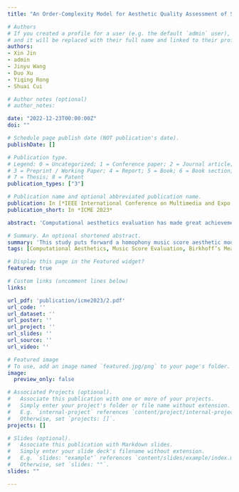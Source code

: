 ```yaml
---
title: "An Order-Complexity Model for Aesthetic Quality Assessment of Symbolic Homophony Music Scores"

# Authors
# If you created a profile for a user (e.g. the default `admin` user), write the username (folder name) here 
# and it will be replaced with their full name and linked to their profile.
authors:
- Xin Jin
- admin
- Jinyu Wang
- Duo Xu
- Yiqing Rong
- Shuai Cui

# Author notes (optional)
# author_notes:

date: "2022-12-23T00:00:00Z"
doi: ""

# Schedule page publish date (NOT publication's date).
publishDate: []

# Publication type.
# Legend: 0 = Uncategorized; 1 = Conference paper; 2 = Journal article;
# 3 = Preprint / Working Paper; 4 = Report; 5 = Book; 6 = Book section;
# 7 = Thesis; 8 = Patent
publication_types: ["3"]

# Publication name and optional abbreviated publication name.
publication: In [*IEEE International Conference on Multimedia and Expo (ICME), Brisbane, 10-14 July, 2023.*] [[ArXiv]](https://arxiv.org/abs/2301.05908)
publication_short: In *ICME 2023*

abstract: 'Computational aesthetics evaluation has made great achievements in the field of visual arts, but the research work on music still needs to be explored. Although the existing work of music generation is very substantial, the quality of music score generated by AI is relatively poor compared with that created by human composers. The music scores created by AI are usually monotonous and devoid of emotion. Based on Birkhoff’s aesthetic measure, this paper proposes an objective quantitative evaluation method for homophony music score aesthetic quality assessment. The main contributions of our work are as follows: first, we put forward a homophony music score aesthetic model to objectively evaluate the quality of music score as a baseline model; second, we put forward eight basic music features and four music aesthetic features.'

# Summary. An optional shortened abstract.
summary: 'This study puts forward a homophony music score aesthetic model to objectively evaluate the quality of music score as a baseline model along with eight basic music features and four music aesthetic features.'
tags: [Computational Aesthetics, Music Score Evaluation, Birkhoff’s Measure, Music Information Retrieval]

# Display this page in the Featured widget?
featured: true

# Custom links (uncomment lines below)
links:

url_pdf: 'publication/icme2023/2.pdf'
url_code: ''
url_dataset: ''
url_poster: ''
url_project: ''
url_slides: ''
url_source: ''
url_video: ''

# Featured image
# To use, add an image named `featured.jpg/png` to your page's folder. 
image:
  preview_only: false

# Associated Projects (optional).
#   Associate this publication with one or more of your projects.
#   Simply enter your project's folder or file name without extension.
#   E.g. `internal-project` references `content/project/internal-project/index.md`.
#   Otherwise, set `projects: []`.
projects: []

# Slides (optional).
#   Associate this publication with Markdown slides.
#   Simply enter your slide deck's filename without extension.
#   E.g. `slides: "example"` references `content/slides/example/index.md`.
#   Otherwise, set `slides: ""`.
slides: ""

---
```



